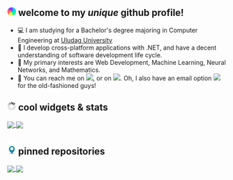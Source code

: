 ## <img src="https://raw.githubusercontent.com/fybalaban/fybalaban/master/welcome.gif" width="20px"> welcome to my _unique_ github profile!

 - 💻 I am studying for a Bachelor's degree majoring in Computer Engineering at [Uludag University](http://uludag.edu.tr/)
 - 🥼 I develop cross-platform applications with .NET, and have a decent understanding of software development life cycle.
 - 📜 My primary interests are Web Development, Machine Learning, Neural Networks, and Mathematics.
 - 🔎 You can reach me on [<img src="https://cdn.svgporn.com/logos/twitter.svg" width="20px">](https://twitter.com/feritdegil "My Twitter Profile"), or on [<img src="https://cdn.svgporn.com/logos/linkedin-icon.svg" width="20px">](https://www.linkedin.com/in/ferityigitbalaban/ "My LinkedIn Profile"). Oh, I also have an email option [<img src="https://cdn.svgporn.com/logos/google-gmail.svg" width="20px">](mailto://mailto:ferityigitbalaban@gmail.com "Email me!") for the old-fashioned guys!

## <img src="https://raw.githubusercontent.com/fybalaban/fybalaban/master/stats.gif" width="20px"> cool widgets & stats 

<a href="https://github.com/fybalaban">
  <img align="center" src="https://github-readme-stats.vercel.app/api?username=fybalaban&show_icons=true&line_height=27&count_private=true&include_all_commits=true&theme=highcontrast" />
</a>
<a href="https://github.com/fybalaban">
  <img align="center" src="https://github-readme-stats.vercel.app/api/top-langs/?username=fybalaban&langs_count=3&theme=highcontrast" />
</a>

## <img src="https://raw.githubusercontent.com/fybalaban/fybalaban/master/pinned.gif" width="20px"> pinned repositories
<a href="https://github.com/fybalaban/sozluk">
  <img align="center" src="https://github-readme-stats.vercel.app/api/pin/?username=fybalaban&repo=sozluk&theme=highcontrast&show_owner=true" />
</a>
<a href="https://github.com/fybalaban/lainlib">
  <img align="center" src="https://github-readme-stats.vercel.app/api/pin/?username=fybalaban&repo=lainlib&theme=highcontrast&show_owner=true" />
</a>
